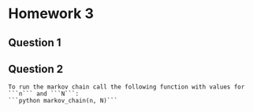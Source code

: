 # Homework 3

## Question 1

## Question 2
    To run the markov chain call the following function with values for ```n``` and ```N```:
    ```python markov_chain(n, N)```

